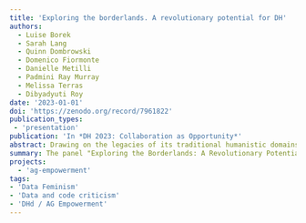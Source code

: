 ```yaml
---
title: 'Exploring the borderlands. A revolutionary potential for DH'
authors:
  - Luise Borek
  - Sarah Lang
  - Quinn Dombrowski
  - Domenico Fiormonte
  - Danielle Metilli
  - Padmini Ray Murray
  - Melissa Terras
  - Dibyadyuti Roy
date: '2023-01-01'
doi: 'https://zenodo.org/record/7961822'
publication_types:
 - 'presentation'
publication: 'In *DH 2023: Collaboration as Opportunity*'
abstract: Drawing on the legacies of its traditional humanistic domains of origin, the Digital Humanities have inherited many of their structures - despite the DH’s self-understanding as “revolutionary”. At our panel we want to approach the theme of the conference (“Collaboration as Opportunity”, especially the call for “Revolutions”: https://dh2023.adho.org/?page_id=310) from an international, multimodal perspective, informed by the discourse about cultural criticism in DH. We would like to interrogate areas in the ‘borderlands’ (Earhart 2018) of the field as areas where the DH still have the potential for revolutions. In our panel, we hope to shed light on blind spots in the DH such as monolingualism (Fiormonte 2021), a heritage of colonialism (Risam 2019) and gender imbalance (Gao et al. 2022, 330), to name but a few. These issues concern not only our research data, as Daniele Metilli illustrates on the example of borders and absences in Hans Sloane’s collection, but also societal issues within the field itself, as Melissa Terras discusses: The DH’s self-perception as challenging power structures conflicts with the fact that the DH as field are part of the Academy and thus, inherit its structural problems such as precarious employment. Quinn Dombrowski presents the Saving Ukrainian Cultural Heritage Online (SUCHO) initiative in which volunteers assisted with web archiving Ukraine's cultural heritage sector and the balancing act involved, navigating between activism and listening to the needs of those affected. Dibyadyuti Roy and Domenico Fiormonte address the issue of broken promises with regard to the DH’s revolutionary potential and disillusionment with regard to decolonising the field. Padmini Ray Murray explores how design can realise the DH’s feminist and decolonial potential to democratise as well as promote real inclusivity and participation on a global scale.
summary: The panel "Exploring the Borderlands: A Revolutionary Potential for DH" was convened as part of the ADHO Digital Humanities Conference 2023 in Graz. The panel sought to interrogate and deconstruct the self-ascribed "revolutionary" ethos of Digital Humanities (DH), particularly in the context of the broader theme of the conference, "Collaboration as Opportunity," with a special focus on "Revolutions". Grounded in international, multimodal perspectives and informed by the discourse on cultural criticism in DH, the panelists examined the latent areas for revolution within 'borderlands' of the field (Earhart 2018).
projects:
  - 'ag-empowerment'
tags:
- 'Data Feminism'
- 'Data and code criticism'
- 'DHd / AG Empowerment'
---
```

